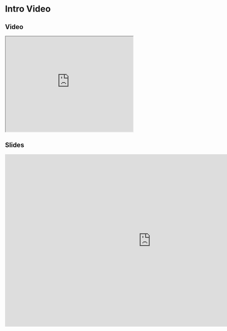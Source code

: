 # Intro Video
## Video

<iframe width="420" height="315" src="https://www.youtube.com/embed/bJIAWgycuVU"></iframe>

## Slides
<iframe src="https://mfr.ca-1.osf.io/render?url=https://osf.io/8u92f/?direct%26mode=render%26action=download%26mode=render", frameborder="0" width="960" height="569" allowfullscreen="true" mozallowfullscreen="true" webkitallowfullscreen="true"></iframe>